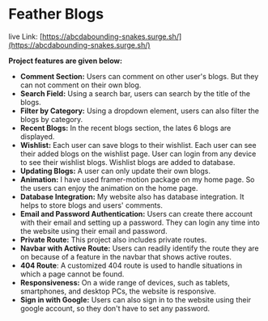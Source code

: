 # Feather Blogs


live Link: [https://abcdabounding-snakes.surge.sh/](https://abcdabounding-snakes.surge.sh/)


**Project features are given below:** 

- **Comment Section:** Users can comment on other user's blogs. But they can not comment on their own blog.
- **Search Field:** Using a search bar, users can search by the title of the blogs.
- **Filter by Category:** Using a dropdown element, users can also filter the blogs by category.
- **Recent Blogs:** In the recent blogs section, the lates 6 blogs are displayed.
- **Wishlist:** Each user can save blogs to their wishlist. Each user can see their added blogs on the wishlist page. User can login from any device to see their wishlist blogs. Wishlist blogs are added to database.
- **Updating Blogs:** A user can only update their own blogs.
- **Animation:** I have used framer-motion package on my home page. So the users can enjoy the animation on the home page.
- **Database Integration:** My website also has database integration. It helps to store blogs and users' comments. 
- **Email and Password Authentication:** Users can create there account with their email and setting up a password. They can login any time into the website using their email and password.
- **Private Route:** This project also includes private routes. 
- **Navbar with Active Route:** Users can readily identify the route they are on because of a feature in the navbar that shows active routes.
- **404 Route**: A customized 404 route is used to handle situations in which a page cannot be found.
- **Responsiveness:** On a wide range of devices, such as tablets, smartphones, and desktop PCs, the website is responsive.
- **Sign in with Google:** Users can also sign in to the website using their google account, so they don't have to set any password.
